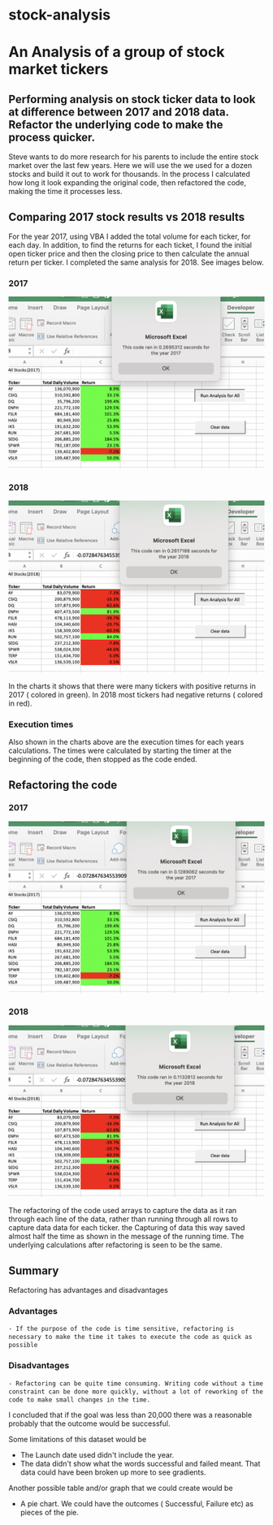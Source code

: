 # stock-analysis
# An Analysis of a group of stock market tickers
Performing analysis on stock ticker data to look at difference between 2017 and 2018 data. Refactor the underlying code to make the process quicker.
---

Steve wants to do more research for his parents to include the entire stock market over the last few years. Here we will use the we used for a dozen stocks and build it out to work for thousands.  In the process I calculated how long it look expanding the original code, then refactored the code, making the time it processes less.
## Comparing 2017 stock results vs 2018 results

For the year 2017, using VBA I added the total volume for each ticker, for each day. In addition, to find the returns for each ticket, I found the initial open ticker price and then the closing price to then calculate the annual return per ticker.  I completed the same analysis for 2018.  See images below.
### 2017
![Screen.Shot.2017](/Resources_VBA/Screen.Shot.2017.png)


### 2018
![Screen.Shot.2018](/Resources_VBA/Screen.Shot.2018.png)

In the charts it shows that there were many tickers with positive returns in 2017 ( colored in green).  In 2018 most tickers had negative returns ( colored in red).

### Execution times

Also shown in the charts above are the execution times for each years calculations.  The times were calculated by starting the timer at the beginning of the code, then stopped as the code ended.

## Refactoring the code

### 2017
![Screen.Shot.2017.Refactored](/Resources_VBA/Screen.Shot.2017.Refactored.png)


 ### 2018

![Screen.Shot.2018.Refactored](/Resources_VBA/Screen.Shot.2018.Refactored.png)

The refactoring of the code used arrays to capture the data as it ran through each line of the data, rather than running through all rows to capture data data for each ticker.  the Capturing of data this way saved almost half the time as shown in the message of the running time.  The underlying calculations after refactoring is seen to be the same.

## Summary

Refactoring has advantages and disadvantages
### Advantages
    - If the purpose of the code is time sensitive, refactoring is necessary to make the time it takes to execute the code as quick as possible
### Disadvantages
    - Refactoring can be quite time consuming. Writing code without a time constraint can be done more quickly, without a lot of reworking of the code to make small changes in the time.
    
I concluded that if the goal was less than 20,000 there was a reasonable probably that the outcome would be successful.
  
Some limitations of this dataset would be
   - The Launch date used didn't include the year.
   - The data didn't show what the words successful and failed meant.  That data could have been broken up more to see gradients.

Another possible table and/or graph that we could create would be 
   -  A pie chart.  We could have the outcomes ( Successful, Failure etc) as pieces of the pie.
  







